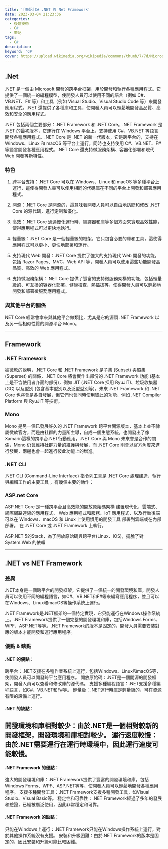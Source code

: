 ```yaml
---
title: '[筆記]C# .NET 與 Net Framework'
date: 2023-03-04 21:23:36
categories: 
  - 後端技術
  - C# 
  - 筆記
tags: 
  - C#
description:
keyword: 'C#'
cover: https://upload.wikimedia.org/wikipedia/commons/thumb/7/7d/Microsoft_.NET_logo.svg/150px-Microsoft_.NET_logo.svg.png
---
```

## .Net 
.NET 是一個由 Microsoft 開發的跨平台框架，用於開發和執行各種應用程式。它提供了一個統一的編程模型，使開發人員可以使用不同的語言（例如 C#、VB.NET、F# 等）和工具（例如 Visual Studio、Visual Studio Code 等）來開發應用程式。.NET 還提供了各種庫和工具，使開發人員可以輕鬆地開發高品質、高效和安全的應用程式。

.NET 包括兩個主要部分：.NET Framework 和 .NET Core。.NET Framework 是 .NET 的最初版本，它運行在 Windows 平台上，支持使用 C#、VB.NET 等語言開發各種應用程式。.NET Core 是 .NET 的新一代版本，它是跨平台的，支持在 Windows、Linux 和 macOS 等平台上運行，同時也支持使用 C#、VB.NET、F# 等語言開發各種應用程式。.NET Core 還支持微服務架構、容器化部署和現代 Web 開發等新特性。

### 特色
1. 跨平台支持：.NET Core 可以在 Windows、Linux 和 macOS 等多種平台上運行，這使得開發人員可以使用相同的代碼庫在不同的平台上開發和部署應用程式。

2. 開源：.NET Core 是開源的，這意味著開發人員可以自由地訪問和修改 .NET Core 的源代碼，進行定制和優化。

3. 高效：.NET Core 通過優化運行時、編譯器和庫等多個方面來實現高效性能，使得應用程式可以更快地執行。

4. 輕量級：.NET Core 是一個輕量級的框架，它只包含必要的庫和工具，這使得應用程式可以更小、更快地部署和運行。

5. 支持現代 Web 開發：.NET Core 提供了強大的支持現代 Web 開發的功能，包括 Razor Pages、MVC、Web API 等，開發人員可以使用這些功能開發高品質、高效的 Web 應用程式。

6. 支持微服務架構：.NET Core 提供了豐富的支持微服務架構的功能，包括輕量級的、可互換的容器化部署、健康檢查、熱插拔等，使得開發人員可以輕鬆地開發和部署微服務應用程式。

### 與其他平台的關係
NET Core 經常會拿來與其他平台做類比，尤其是它的源頭 .NET Framework 以及另一個相似性質的開源平台 Mono。

---

## Framework
### .NET Framework
據微軟的說明，.NET Core 和 .NET Framework 是子集 (Subset) 與超集 (Superset) 的關係，.NET Core 將會實作出部份的 .NET Framework 功能 (基本上是不含使用者介面的部份)，例如 JIT (.NET Core 採用 RyuJIT)、垃圾收集器 (GC) 以及型別 (包含基本型別以及泛型型別等)。未來 .NET Framework 和 .NET Core 也將會是各自發展，但它們也會同時使用彼此的功能，例如 .NET Compiler Platform 與 RyuJIT 等技術。

### Mono
Mono 是另一個已發展許久的 .NET Framework 跨平台開源版本，基本上並不隸屬微軟官方，而是由社群的力量所主導，自成一個生態系統，也開發出了像Xamarin這樣的跨平台.NET行動應用，.NET Core 與 Mono 未來會是合作的關係，Mono 仍會維持社群力量的維護與發展，而 .NET Core 則會以官方角度來進行發展，兩邊也會一起進行彼此功能上的增進。

### .NET CLI
.NET CLI (Command-Line Interface) 指令列工具是 .NET Core 處理建造、執行與編輯工作的主要工具 ，有幾個主要的動作：

### ASP.net Core
ASP.NET Core 是一種跨平台且高效能的開放原始碼架構
建置現代化、雲端式、網際網路連線的應用程式、 Web 應用程式和服務、IoT 應用程式、以及行動後端
可以在 Windows、macOS 和 Linux 上使用慣用的開發工具
部署到雲端或在內部部署。
在 .NET Core 或 .NET Framework 上執行。

ASP.NET 5的Stack，為了開放原始碼與跨平台(Linux、iOS)，擺脫了對 System.Web 的依賴

---
## .NET vs NET Framework 
### 差異
.NET本身是一個跨平台的開發框架，它提供了一個統一的開發環境和庫，開發人員可以使用不同的編程語言，如C#、VB.NET和F#等來編寫應用程序，並且可以在Windows、Linux和macOS等操作系統上運行。

.NET Framework是.NET框架的一個特定實現，它只能運行在Windows操作系統上。.NET Framework提供了一個完整的開發環境和庫，包括Windows Forms、WPF、ASP.NET等等。.NET Framework的版本是固定的，開發人員需要安裝對應的版本才能開發和運行應用程序。

### 優點 & 缺點
#### .NET 的優點：
跨平台：.NET支援在多種作業系統上運行，包括Windows、Linux和macOS等，使開發人員可以開發跨平台應用程序。
開放原始碼：.NET是一個開源的開發框架，開發人員可以查看和修改庫的源代碼。
支援多種編程語言：.NET支援多種編程語言，如C#、VB.NET和F#等。
輕量級：.NET運行時庫是輕量級的，可在資源有限的設備上運行。

#### .NET 的缺點：
開發環境和庫相對較少：由於.NET是一個相對較新的開發框架，開發環境和庫相對較少。
運行速度較慢：由於.NET需要運行在運行時環境中，因此運行速度可能較慢。
---
#### .NET Framework 的優點：
強大的開發環境和庫：.NET Framework提供了豐富的開發環境和庫，包括Windows Forms、WPF、ASP.NET等等，使開發人員可以輕鬆地開發各種應用程序。
支援多種開發工具：.NET Framework支援多種開發工具，如Visual Studio、Visual Basic等。
穩定性和可靠性：.NET Framework經過了多年的發展和驗證，已經被廣泛使用，因此非常穩定和可靠。

#### .NET Framework 的缺點：
只能在Windows上運行：.NET Framework只能在Windows操作系統上運行，對於其他操作系統沒有支援。
安裝和升級困難：由於.NET Framework的版本是固定的，因此安裝和升級可能比較困難。